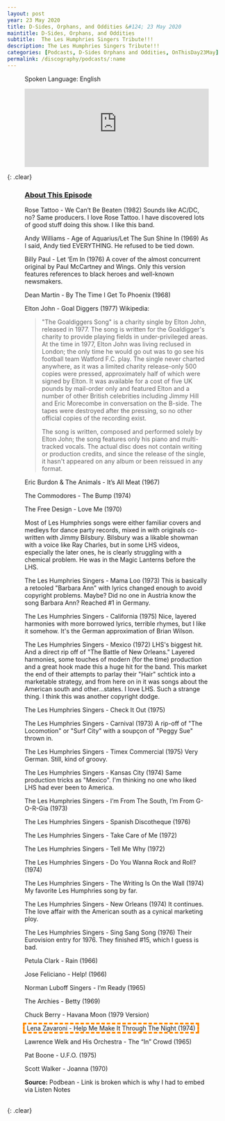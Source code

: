 ```yaml
---
layout: post
year: 23 May 2020
title: D-Sides, Orphans, and Oddities &#124; 23 May 2020
maintitle: D-Sides, Orphans, and Oddities
subtitle:  The Les Humphries Singers Tribute!!!
description: The Les Humphries Singers Tribute!!!
categories: [Podcasts, D-Sides Orphans and Oddities, OnThisDay23May]
permalink: /discography/podcasts/:name
---
```


<figure class="fig3">
<p>Spoken Language: English</p>
<iframe src="https://www.listennotes.com/podcasts/d-sides-orphans/the-les-humphries-singers-w4Qe9_qXjy2/embed/" height="180px" width="100%" style="width: 1px; min-width: 100%;" frameborder="0" scrolling="no" loading="lazy"></iframe>
</figure>

{: .clear}

<figure class="fig3">
<h3 id="about"><a href="#about">About This Episode</a></h3>
<p>Rose Tattoo - We Can’t Be Beaten (1982) Sounds like AC/DC, no? Same producers. I love Rose Tattoo. I have discovered lots of good stuff doing this show. I like this band.</p>
<p>Andy Williams - Age of Aquarius/Let The Sun Shine In (1969) As I said, Andy tied EVERYTHING. He refused to be tied down.</p>
<p>Billy Paul - Let ‘Em In (1976) A cover of the almost concurrent original by Paul McCartney and Wings. Only this version features references to black heroes and well-known newsmakers.</p>
<p>Dean Martin - By The Time I Get To Phoenix (1968)</p>
<p>Elton John - Goal Diggers (1977) Wikipedia:</p>
<blockquote>
<p>"The Goaldiggers Song" is a charity single by Elton John, released in 1977. The song is written for the Goaldigger's charity to provide playing fields in under-privileged areas. At the time in 1977, Elton John was living reclused in London; the only time he would go out was to go see his football team Watford F.C. play. The single never charted anywhere, as it was a limited charity release-only 500 copies were pressed, approximately half of which were signed by Elton. It was available for a cost of five UK pounds by mail-order only and featured Elton and a number of other British celebrities including Jimmy Hill and Eric Morecombe in conversation on the B-side. The tapes were destroyed after the pressing, so no other official copies of the recording exist.</p>
<p>The song is written, composed and performed solely by Elton John; the song features only his piano and multi-tracked vocals. The actual disc does not contain writing or production credits, and since the release of the single, it hasn't appeared on any album or been reissued in any format.</p></blockquote>
<p>Eric Burdon & The Animals - It’s All Meat (1967)</p>
<p>The Commodores - The Bump (1974)</p>
<p>The Free Design - Love Me (1970)</p>
<p>Most of Les Humphries songs were either familiar covers and medleys for dance party records, mixed in with originals co-written with Jimmy Bilsbury. Bilsbury was a likable showman with a voice like Ray Charles, but in some LHS videos, especially the later ones, he is clearly struggling with a chemical problem. He was in the Magic Lanterns before the LHS.</p>
<p>The Les Humphries Singers - Mama Loo (1973) This is basically a retooled "Barbara Ann" with lyrics changed enough to avoid copyright problems. Maybe? Did no one in Austria know the song Barbara Ann? Reached #1 in Germany.</p>
<p>The Les Humphries Singers - California (1975) Nice, layered harmonies with more borrowed lyrics, terrible rhymes, but I like it somehow. It's the German approximation of Brian Wilson.</p>
<p>The Les Humphries Singers - Mexico (1972) LHS's biggest hit. And a direct rip off of "The Battle of New Orleans." Layered harmonies, some touches of modern (for the time) production and a great hook made this a huge hit for the band. This market the end of their attempts to parlay their "Hair" schtick into a marketable strategy, and from here on in it was songs about the American south and other...states. I love LHS. Such a strange thing. I think this was another copyright dodge.</p>
<p>The Les Humphries Singers - Check It Out (1975)</p>
<p>The Les Humphries Singers - Carnival (1973) A rip-off of "The Locomotion" or "Surf City" with a soupçon of "Peggy Sue" thrown in.</p>
<p>The Les Humphries Singers - Timex Commercial (1975) Very German. Still, kind of groovy.</p>
<p>The Les Humphries Singers - Kansas City (1974) Same production tricks as "Mexico". I'm thinking no one who liked LHS had ever been to America.</p>
<p>The Les Humphries Singers - I’m From The South, I’m From G-O-R-Gia (1973)</p>
<p>The Les Humphries Singers - Spanish Discotheque (1976)</p>
<p>The Les Humphries Singers - Take Care of Me (1972)</p>
<p>The Les Humphries Singers - Tell Me Why (1972)</p>
<p>The Les Humphries Singers - Do You Wanna Rock and Roll? (1974)</p>
<p>The Les Humphries Singers - The Writing Is On the Wall (1974) My favorite Les Humphries song by far.</p>
<p>The Les Humphries Singers - New Orleans (1974) It continues. The love affair with the American south as a cynical marketing ploy.</p>
<p>The Les Humphries Singers - Sing Sang Song (1976) Their Eurovision entry for 1976. They finished #15, which I guess is bad.</p>
<p>Petula Clark - Rain (1966)</p>
<p>Jose Feliciano - Help! (1966)</p>
<p>Norman Luboff Singers - I’m Ready (1965)</p>
<p>The Archies - Betty (1969)</p>
<p>Chuck Berry - Havana Moon (1979 Version)</p>
<p style="outline: 4px dashed darkorange;width: max-content;padding: 0 5px;">Lena Zavaroni - Help Me Make It Through The Night (1974)</p>
<p>Lawrence Welk and His Orchestra - The “In” Crowd (1965)</p>
<p>Pat Boone - U.F.O. (1975)</p>
<p>Scott Walker - Joanna (1970)</p>
<p><strong>Source:</strong> Podbean - Link is broken which is why I had to embed via Listen Notes</p>
</figure>

<br />{: .clear}


